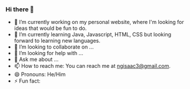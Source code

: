 ### Hi there 👋

- 🔭 I’m currently working on my personal website, where I'm looking for ideas that would be fun to do.
- 🌱 I’m currently learning Java, Javascript, HTML, CSS but looking forward to learning new languages.
- 👯 I’m looking to collaborate on ...
- 🤔 I’m looking for help with ...
- 💬 Ask me about ...
- 📫 How to reach me: You can reach me at ngisaac3@gmail.com.
- 😄 Pronouns: He/Him  
- ⚡ Fun fact: 
